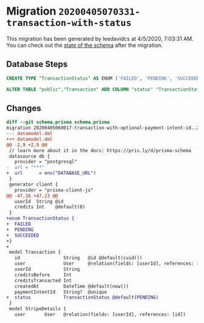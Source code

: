 # Migration `20200405070331-transaction-with-status`

This migration has been generated by leedavidcs at 4/5/2020, 7:03:31 AM.
You can check out the [state of the schema](./schema.prisma) after the migration.

## Database Steps

```sql
CREATE TYPE "TransactionStatus" AS ENUM ('FAILED', 'PENDING', 'SUCCEEDED');

ALTER TABLE "public"."Transaction" ADD COLUMN "status" "TransactionStatus" NOT NULL DEFAULT 'PENDING';
```

## Changes

```diff
diff --git schema.prisma schema.prisma
migration 20200405060017-transaction-with-optional-payment-intent-id..20200405070331-transaction-with-status
--- datamodel.dml
+++ datamodel.dml
@@ -2,9 +2,9 @@
 // learn more about it in the docs: https://pris.ly/d/prisma-schema
 datasource db {
   provider = "postgresql"
-  url = "***"
+  url      = env("DATABASE_URL")
 }
 generator client {
   provider = "prisma-client-js"
@@ -47,16 +47,23 @@
   userId  String @id
   credits Int    @default(0)
 }
+enum TransactionStatus {
+  FAILED
+  PENDING
+  SUCCEEDED
+}
+
 model Transaction {
   id                String   @id @default(cuid())
   user              User     @relation(fields: [userId], references: [id])
   userId            String
   creditsBefore     Int
   creditsTransacted Int
   createdAt         DateTime @default(now())
   paymentIntentId   String?  @unique
+  status            TransactionStatus @default(PENDING)
 }
 model StripeDetails {
   user       User   @relation(fields: [userId], references: [id])
```


